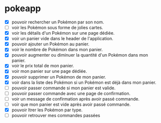 # pokeapp

- [x]  pouvoir rechercher un Pokémon par son nom.
- [ ]  voir les Pokémon sous forme de jolies cartes.
- [x]  voir les détails d'un Pokémon sur une page dédiée.
- [x]  voir un panier vide dans le header de l'application.
- [x]  pouvoir ajouter un Pokémon au panier.
- [x]  voir le nombre de Pokémon dans mon panier.
- [x]  pouvoir augmenter ou diminuer la quantité d'un Pokémon dans mon panier.
- [x]  voir le prix total de mon panier.
- [x]  voir mon panier sur une page dédiée.
- [x]  pouvoir supprimer un Pokémon de mon panier.
- [x]  voir dans la liste des Pokémon si un Pokémon est déjà dans mon panier.
- [ ]  pouvoir passer commande si mon panier est valide.
- [ ]  pouvoir passer commande avec une page de confirmation.
- [ ]  voir un message de confirmation après avoir passé commande.
- [ ]  voir que mon panier est vide après avoir passé commande.
- [x]  pouvoir ltrer les Pokémon par type.
- [ ]  pouvoir retrouver mes commandes passées
